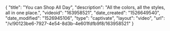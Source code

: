 {
    "title": "You can Shop All Day",
    "description": "All the colors, all the styles, all in one place.",
    "videoid": "163958521",
    "date_created": "1526649540",
    "date_modified": "1526945106",
    "type": "captivate",
    "layout": "video",
    "url": "\/v\/90123be6-7927-4e54-8d3b-4e601fdfb9f8\/163958521"
}